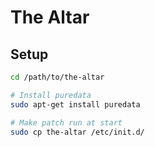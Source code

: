 The Altar
=========

## Setup

```sh
cd /path/to/the-altar

# Install puredata
sudo apt-get install puredata

# Make patch run at start
sudo cp the-altar /etc/init.d/
```
